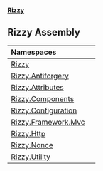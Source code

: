 #### [Rizzy](index 'index')

## Rizzy Assembly

| Namespaces | |
| :--- | :--- |
| [Rizzy](Rizzy 'Rizzy') | |
| [Rizzy.Antiforgery](Rizzy.Antiforgery 'Rizzy.Antiforgery') | |
| [Rizzy.Attributes](Rizzy.Attributes 'Rizzy.Attributes') | |
| [Rizzy.Components](Rizzy.Components 'Rizzy.Components') | |
| [Rizzy.Configuration](Rizzy.Configuration 'Rizzy.Configuration') | |
| [Rizzy.Framework.Mvc](Rizzy.Framework.Mvc 'Rizzy.Framework.Mvc') | |
| [Rizzy.Http](Rizzy.Http 'Rizzy.Http') | |
| [Rizzy.Nonce](Rizzy.Nonce 'Rizzy.Nonce') | |
| [Rizzy.Utility](Rizzy.Utility 'Rizzy.Utility') | |
